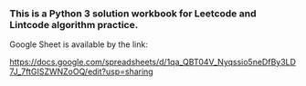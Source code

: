 ### This is a Python 3 solution workbook for Leetcode and Lintcode algorithm practice.

Google Sheet is available by the link:

https://docs.google.com/spreadsheets/d/1qa_QBT04V_Nyqssio5neDfBy3LD7J_7ftGISZWNZoOQ/edit?usp=sharing
